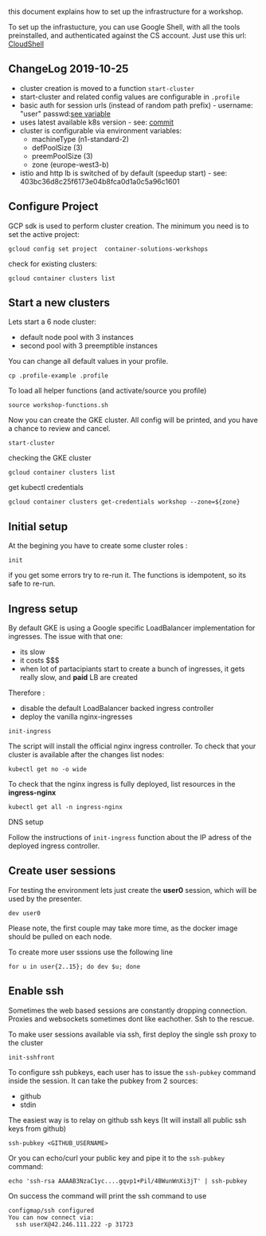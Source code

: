 this document explains how to set up the infrastructure for a workshop.

To set up the infrastucture, you can use Google Shell, with all the tools
preinstalled, and authenticated against the CS account.
Just use this url: [CloudShell](https://console.cloud.google.com/cloudshell/open?git_repo=https://github.com/lalyos/k8s-workshop&tutorial=infra-setup.md
)

## ChangeLog 2019-10-25

- cluster creation is moved to a function `start-cluster`
- start-cluster and related config values are configurable in `.profile`
- basic auth for session urls (instead of random path prefix) - username: "user" passwd:[see variable](https://github.com/lalyos/k8s-workshop/blob/master/workshop-functions.sh#L130)
- uses latest available k8s version - see: [commit](https://github.com/lalyos/k8s-workshop/commit/3b1f59f8f444de8daacfd8d48e9efbd05c0773d4#diff-9cdb5a52952540ea9fa5d98c22de2c80R28)
- cluster is configurable via environment variables:
  - machineType (n1-standard-2)
  - defPoolSize (3)
  - preemPoolSize (3)
  - zone (europe-west3-b)
- istio and http lb is switched of by default (speedup start) - see: 403bc36d8c25f6173e04b8fca0d1a0c5a96c1601

## Configure Project

GCP sdk is used to perform cluster creation. The minimum you need is to set the
active project:
```
gcloud config set project  container-solutions-workshops
```

check for existing clusters:
```
gcloud container clusters list
```

## Start a new clusters

Lets start a 6 node cluster:
- default node pool with 3 instances
- second pool with 3 preemptible instances

You can change all default values in your profile.
```
cp .profile-example .profile
```

To load all helper functions (and activate/source you profile)
```
source workshop-functions.sh
```

Now you can create the GKE cluster. All config will be printed,
and you have a chance to review and cancel.
```
start-cluster
```

checking the GKE cluster 
```
gcloud container clusters list
```

get kubectl credentials
```
gcloud container clusters get-credentials workshop --zone=${zone}
```

## Initial setup

At the begining you have to create some cluster roles :
```
init
```

if you get some errors try to re-run it. The functions is idempotent, so its safe to re-run.

## Ingress setup

By default GKE is using a Google specific LoadBalancer implementation for ingresses.
The issue with that one:
- its slow
- it costs $$$
- when lot of partacipiants start to create a bunch of ingresses, it gets really slow, and **paid** LB  are created

Therefore :
- disable the default LoadBalancer backed ingress controller
- deploy the vanilla nginx-ingresses

```
init-ingress
```

The script will install the official nginx ingress controller.
To check that your cluster is available after the changes list nodes:

```
kubectl get no -o wide
```

To check that the nginx ingress is fully deployed, list resources in the **ingress-nginx**

```
kubectl get all -n ingress-nginx
```

DNS setup

 Follow the instructions of `init-ingress` function about the IP adress of the deployed ingress controller.
 

## Create user sessions

For testing the environment lets just create the **user0** session, which will be used by the presenter.

```
dev user0
```
Please note, the first couple may take more time, as the docker image should be pulled on each node.

To create more user sssions use the following line
```
for u in user{2..15}; do dev $u; done
```


## Enable ssh

Sometimes the web based sessions are constantly dropping connection. Proxies and websockets sometimes dont like eachother. Ssh to the rescue.

To make user sessions available via ssh, first deploy the single ssh proxy to the cluster
```
init-sshfront
```

To configure ssh pubkeys, each user has to issue the `ssh-pubkey` command inside the session. It can take the pubkey from 2 sources:
- github
- stdin

The easiest way is to relay on github ssh keys (It will install all public ssh keys from github)
```
ssh-pubkey <GITHUB_USERNAME>
```

Or you can echo/curl your public key and pipe it to the `ssh-pubkey` command:
```
echo 'ssh-rsa AAAAB3NzaC1yc....gqvp1+Pil/4BWunWnXi3jT' | ssh-pubkey
```

On success the command will print the ssh command to use
```
configmap/ssh configured
You can now connect via:
  ssh userX@42.246.111.222 -p 31723
```